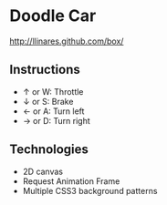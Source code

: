 # Doodle Car

http://llinares.github.com/box/

## Instructions
* ↑ or W: Throttle
* ↓ or S: Brake
* ← or A: Turn left
* → or D: Turn right

## Technologies
* 2D canvas
* Request Animation Frame
* Multiple CSS3 background patterns